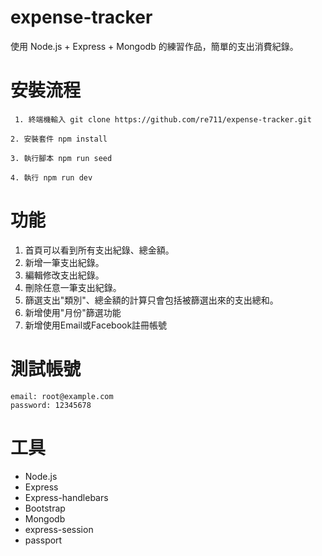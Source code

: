 # expense-tracker
使用 Node.js + Express + Mongodb 的練習作品，簡單的支出消費紀錄。

# 安裝流程
```
 1. 終端機輸入 git clone https://github.com/re711/expense-tracker.git
 ```
 ```
 2. 安裝套件 npm install
 ```
 ```
 3. 執行腳本 npm run seed
 ```
 ```
 4. 執行 npm run dev
 ```

# 功能
1. 首頁可以看到所有支出紀錄、總金額。
2. 新增一筆支出紀錄。
3. 編輯修改支出紀錄。
4. 刪除任意一筆支出紀錄。
5. 篩選支出"類別"、總金額的計算只會包括被篩選出來的支出總和。
6. 新增使用"月份"篩選功能
7. 新增使用Email或Facebook註冊帳號

# 測試帳號
```
email: root@example.com
password: 12345678
```
# 工具
* Node.js
* Express
* Express-handlebars
* Bootstrap
* Mongodb
* express-session
* passport